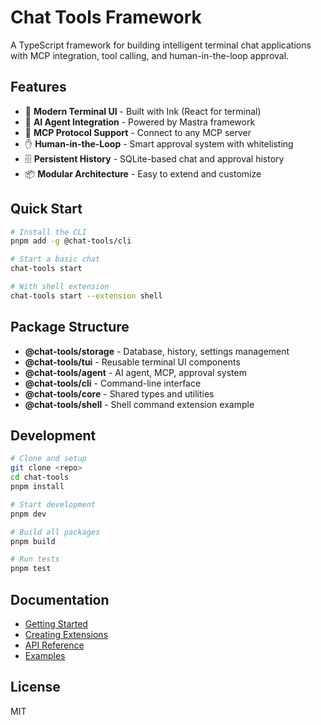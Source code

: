 # Chat Tools Framework

A TypeScript framework for building intelligent terminal chat applications with MCP integration, tool calling, and human-in-the-loop approval.

## Features

- 🎨 **Modern Terminal UI** - Built with Ink (React for terminal)
- 🤖 **AI Agent Integration** - Powered by Mastra framework
- 🔧 **MCP Protocol Support** - Connect to any MCP server
- ✋ **Human-in-the-Loop** - Smart approval system with whitelisting
- 🗄️ **Persistent History** - SQLite-based chat and approval history
- 📦 **Modular Architecture** - Easy to extend and customize

## Quick Start

```bash
# Install the CLI
pnpm add -g @chat-tools/cli

# Start a basic chat
chat-tools start

# With shell extension
chat-tools start --extension shell
```

## Package Structure

- **@chat-tools/storage** - Database, history, settings management
- **@chat-tools/tui** - Reusable terminal UI components
- **@chat-tools/agent** - AI agent, MCP, approval system
- **@chat-tools/cli** - Command-line interface
- **@chat-tools/core** - Shared types and utilities
- **@chat-tools/shell** - Shell command extension example

## Development

```bash
# Clone and setup
git clone <repo>
cd chat-tools
pnpm install

# Start development
pnpm dev

# Build all packages
pnpm build

# Run tests
pnpm test
```

## Documentation

- [Getting Started](./docs/getting-started.md)
- [Creating Extensions](./docs/extensions.md)
- [API Reference](./docs/api.md)
- [Examples](./examples/)

## License

MIT
